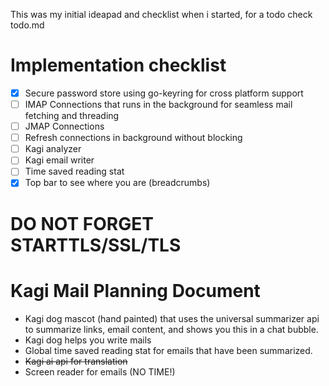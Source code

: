 This was my initial ideapad and checklist when i started, for a todo check todo.md

# Implementation checklist
- [x] Secure password store using go-keyring for cross platform support
- [ ] IMAP Connections that runs in the background for seamless mail fetching and threading
- [ ] JMAP Connections
- [ ] Refresh connections in background without blocking
- [ ] Kagi analyzer
- [ ] Kagi email writer
- [ ] Time saved reading stat
- [x] Top bar to see where you are (breadcrumbs)

# DO NOT FORGET STARTTLS/SSL/TLS

# Kagi Mail Planning Document

- Kagi dog mascot (hand painted) that uses the universal summarizer api to summarize links, email content, and shows you this in a chat bubble.
- Kagi dog helps you write mails
- Global time saved reading stat for emails that have been summarized.
- ~~Kagi ai api for translation~~
- Screen reader for emails (NO TIME!)
